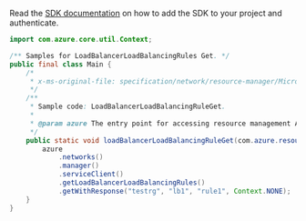 Read the [SDK documentation](https://github.com/Azure/azure-sdk-for-java/blob/azure-resourcemanager_2.13.0/sdk/resourcemanager/azure-resourcemanager/README.md) on how to add the SDK to your project and authenticate.

```java
import com.azure.core.util.Context;

/** Samples for LoadBalancerLoadBalancingRules Get. */
public final class Main {
    /*
     * x-ms-original-file: specification/network/resource-manager/Microsoft.Network/stable/2021-05-01/examples/LoadBalancerLoadBalancingRuleGet.json
     */
    /**
     * Sample code: LoadBalancerLoadBalancingRuleGet.
     *
     * @param azure The entry point for accessing resource management APIs in Azure.
     */
    public static void loadBalancerLoadBalancingRuleGet(com.azure.resourcemanager.AzureResourceManager azure) {
        azure
            .networks()
            .manager()
            .serviceClient()
            .getLoadBalancerLoadBalancingRules()
            .getWithResponse("testrg", "lb1", "rule1", Context.NONE);
    }
}
```
